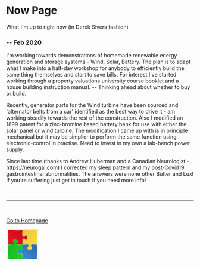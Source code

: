 
# Now Page

What I'm up to right now (in Derek Sivers fashion)

### -- Feb 2020

I'm working towards demonstrations of homemade renewable energy generation and storage systems - Wind, Solar, Battery. The plan is to adapt what I make into a half-day workshop for anybody to efficiently build the same thing themselves and start to save bills.
For interest I've started working through a property valuations university course booklet and a house building instruction manual. -- Thinking ahead about whether to buy or build. 


Recently, generator parts for the Wind turbine have been sourced and 'alternator belts from a car' identified as the best way to drive it - am working steadily towards the rest of the construction. Also I modified an 1899 patent for a zinc-bromine based battery bank for use with either the solar panel or wind turbine. The modification I came up with is in principle mechanical but it may be simplier to perform the same function using electronic-control in practise. Need to invest in my own a lab-bench power supply.

Since last time (thanks to Andrew Huberman and a Canadian Neurologist - https://neurogal.com) I corrected my sleep pattern and my post-Covid19 gastrointestinal abnormalities. The answers were none other Butter and Lux! If you're suffering just get in touch if you need more info!


<br/>

***

<br/>

[Go to Homepage](https://nikipedia.xyz/)

[![](assets/img/jigsaw.png)](./now_archive.html "Now Page Archive") 
